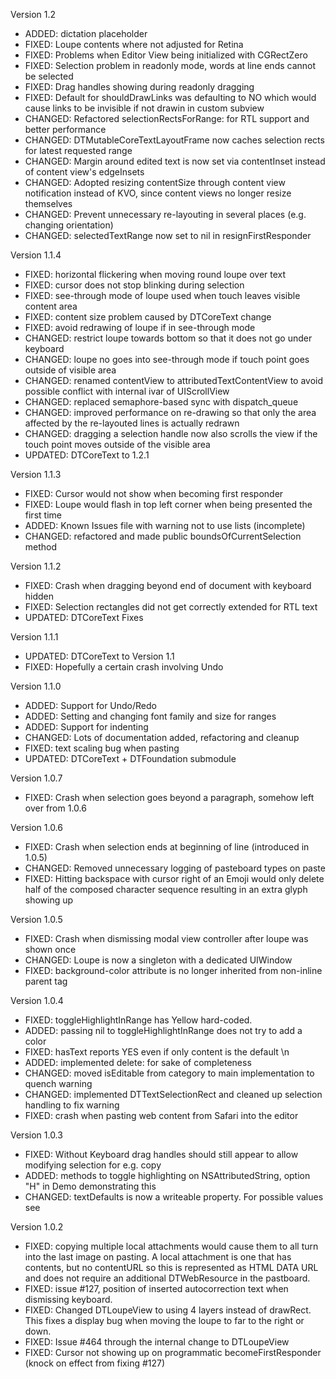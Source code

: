 Version 1.2
- ADDED: dictation placeholder
- FIXED: Loupe contents where not adjusted for Retina
- FIXED: Problems when Editor View being initialized with CGRectZero
- FIXED: Selection problem in readonly mode, words at line ends cannot be selected
- FIXED: Drag handles showing during readonly dragging
- FIXED: Default for shouldDrawLinks was defaulting to NO which would cause links to be invisible if not drawin in custom subview
- CHANGED: Refactored selectionRectsForRange: for RTL support and better performance
- CHANGED: DTMutableCoreTextLayoutFrame now caches selection rects for latest requested range
- CHANGED: Margin around edited text is now set via contentInset instead of content view's edgeInsets
- CHANGED: Adopted resizing contentSize through content view notification instead of KVO, since content views no longer resize themselves
- CHANGED: Prevent unnecessary re-layouting in several places (e.g. changing orientation)
- CHANGED: selectedTextRange now set to nil in resignFirstResponder


Version 1.1.4
- FIXED: horizontal flickering when moving round loupe over text
- FIXED: cursor does not stop blinking during selection
- FIXED: see-through mode of loupe used when touch leaves visible content area
- FIXED: content size problem caused by DTCoreText change
- FIXED: avoid redrawing of loupe if in see-through mode
- CHANGED: restrict loupe towards bottom so that it does not go under keyboard
- CHANGED: loupe no goes into see-through mode if touch point goes outside of visible area
- CHANGED: renamed contentView to attributedTextContentView to avoid possible conflict with internal ivar of UIScrollView
- CHANGED: replaced semaphore-based sync with dispatch_queue
- CHANGED: improved performance on re-drawing so that only the area affected by the re-layouted lines is actually redrawn
- CHANGED: dragging a selection handle now also scrolls the view if the touch point moves outside of the visible area
- UPDATED: DTCoreText to 1.2.1

Version 1.1.3
- FIXED: Cursor would not show when becoming first responder
- FIXED: Loupe would flash in top left corner when being presented the first time
- ADDED: Known Issues file with warning not to use lists (incomplete)
- CHANGED: refactored and made public boundsOfCurrentSelection method

Version 1.1.2
- FIXED: Crash when dragging beyond end of document with keyboard hidden
- FIXED: Selection rectangles did not get correctly extended for RTL text
- UPDATED: DTCoreText Fixes

Version 1.1.1
- UPDATED: DTCoreText to Version 1.1
- FIXED: Hopefully a certain crash involving Undo

Version 1.1.0
- ADDED: Support for Undo/Redo
- ADDED: Setting and changing font family and size for ranges
- ADDED: Support for indenting
- CHANGED: Lots of documentation added, refactoring and cleanup
- FIXED: text scaling bug when pasting
- UPDATED: DTCoreText + DTFoundation submodule

Version 1.0.7
- FIXED: Crash when selection goes beyond a paragraph, somehow left over from 1.0.6

Version 1.0.6
- FIXED: Crash when selection ends at beginning of line (introduced in 1.0.5)
- CHANGED: Removed unnecessary logging of pasteboard types on paste
- FIXED: Hitting backspace with cursor right of an Emoji would only delete half of the composed character sequence resulting in an extra glyph showing up

Version 1.0.5
- FIXED: Crash when dismissing modal view controller after loupe was shown once
- CHANGED: Loupe is now a singleton with a dedicated UIWindow
- FIXED: background-color attribute is no longer inherited from non-inline parent tag

Version 1.0.4

- FIXED: toggleHighlightInRange has Yellow hard-coded.
- ADDED: passing nil to toggleHighlightInRange does not try to add a color
- FIXED: hasText reports YES even if only content is the default \n 
- ADDED: implemented delete: for sake of completeness
- CHANGED: moved isEditable from category to main implementation to quench warning
- CHANGED: implemented DTTextSelectionRect and cleaned up selection handling to fix warning
- FIXED:  crash when pasting web content from Safari into the editor

Version 1.0.3

- FIXED: Without Keyboard drag handles should still appear to allow modifying selection for e.g. copy
- ADDED: methods to toggle highlighting on NSAttributedString, option "H" in Demo demonstrating this
- CHANGED: textDefaults is now a writeable property. For possible values see <DTHTMLAttributedStringBuilder>

Version 1.0.2

- FIXED: copying multiple local attachments would cause them to all turn into the last image on pasting. A local attachment is one that has contents, but no contentURL so this is represented as HTML DATA URL and does not require an additional DTWebResource in the pastboard.
- FIXED: issue #127, position of inserted autocorrection text when dismissing keyboard.
- FIXED: Changed DTLoupeView to using 4 layers instead of drawRect. This fixes a display bug when moving the loupe to far to the right or down.
- FIXED: Issue #464 through the internal change to DTLoupeView
- FIXED: Cursor not showing up on programmatic becomeFirstResponder (knock on effect from fixing #127)